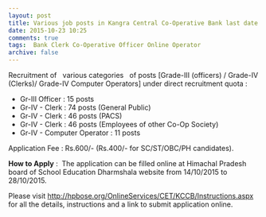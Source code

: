```yaml
---
layout: post
title: Various job posts in Kangra Central Co-Operative Bank last date 28th Oct-2015   
date: 2015-10-23 10:25
comments: true
tags:  Bank Clerk Co-Operative Officer Online Operator 
archive: false
---
```

Recruitment of   various categories   of posts [Grade-III (officers) / Grade-IV (Clerks)/ Grade-IV Computer Operators] under direct recruitment quota :


- Gr-III Officer : 15 posts
- Gr-IV - Clerk : 74 posts (General Public)
- Gr-IV - Clerk : 46 posts (PACS)
- Gr-IV - Clerk : 46 posts (Employees of other Co-Op Society)
- Gr-IV - Computer Operator : 11 posts

Application Fee : Rs.600/- (Rs.400/- for SC/ST/OBC/PH candidates). 

**How to Apply** :  The application can be filled online at Himachal Pradesh board of School Education Dharmshala website from 14/10/2015 to 28/10/2015. 

Please visit <http://hpbose.org/OnlineServices/CET/KCCB/Instructions.aspx>   for all the details, instructions and a link to submit application online.



